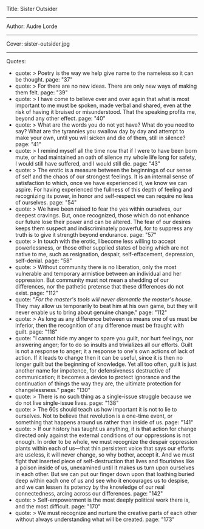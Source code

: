 Title: Sister Outsider

----

Author: Audre Lorde

----

Cover: sister-outsider.jpg

----

Quotes: 

- 
  quote: >
    Poetry is the way we help give name to
    the nameless so it can be thought.
  page: "37"
- 
  quote: >
    For there are no new ideas. There are
    only new ways of making them felt.
  page: "39"
- 
  quote: >
    I have come to believe over and over
    again that what is most important to me
    must be spoken, made verbal and shared,
    even at the risk of having it bruised or
    misunderstood. That the speaking profits
    me, beyond any other effect.
  page: "40"
- 
  quote: >
    What are the words you do not yet have?
    What do you need to say? What are the
    tyrannies you swallow day by day and
    attempt to make your own, until you will
    sicken and die of them, still in
    silence?
  page: "41"
- 
  quote: >
    I remind myself all the time now that if
    I were to have been born mute, or had
    maintained an oath of silence my whole
    life long for safety, I would still have
    suffered, and I would still die.
  page: "43"
- 
  quote: >
    The erotic is a measure between the
    beginnings of our sense of self and the
    chaos of our strongest feelings. It is
    an internal sense of satisfaction to
    which, once we have experienced it, we
    know we can aspire. For having
    experienced the fullness of this depth
    of feeling and recognizing its power, in
    honor and self-respect we can require no
    less of ourselves.
  page: "54"
- 
  quote: >
    We have been raised to fear the yes
    within ourselves, our deepest cravings.
    But, once recognized, those which do not
    enhance our future lose their power and
    can be altered. The fear of our desires
    keeps them suspect and indiscriminately
    powerful, for to suppress any truth is
    to give it strength beyond endurance.
  page: "57"
- 
  quote: >
    In touch with the erotic, I become less
    willing to accept powerlessness, or
    those other supplied states of being
    which are not native to me, such as
    resignation, despair, self-effacement,
    depression, self-denial.
  page: "58"
- 
  quote: >
    Without community there is no
    liberation, only the most vulnerable and
    temporary armistice between an
    individual and her oppression. But
    community must not mean a shedding of
    our differences, nor the pathetic
    pretense that these differences do not
    exist.
  page: "112"
- 
  quote: "*For the master's tools will never dismantle the master's house.* They may allow us temporarily to beat him at his own game, but they will never enable us to bring about genuine change."
  page: "112"
- 
  quote: >
    As long as any difference between us
    means one of us must be inferior, then
    the recognition of any difference must
    be fraught with guilt.
  page: "118"
- 
  quote: "I cannot hide my anger to spare you guilt, nor hurt feelings, nor answering anger; for to do so insults and trivializes all our efforts. Guilt is not a response to anger; it a response to one's own actions of lack of action. If it leads to change then it can be useful, since it is then no longer guilt but the beginning of knowledge. Yet all too often, guilt is just another name for impotence, for defensiveness destructive of communication; it becomes a device to protect ignorance and the continuation of things the way they are, the ultimate protection for changelessness."
  page: "130"
- 
  quote: >
    There is no such thing as a single-issue
    struggle because we do not live
    single-issue lives.
  page: "138"
- 
  quote: >
    The 60s should teach us how important it
    is not to lie to ourselves. Not to
    believe that revolution is a one-time
    event, or something that happens around
    us rather than inside of us.
  page: "141"
- 
  quote: >
    If our history has taught us anything,
    it is that action for change directed
    only against the external conditions of
    our oppressions is not enough. In order
    to be whole, we must recognize the
    despair oppression plants within each of
    us—that thin persistent voice that
    says our efforts are useless, it will
    never change, so why bother, accept it.
    And we must fight that inserted piece of
    self-destruction that lives and
    flourishes like a poison inside of us,
    unexamined until it makes us turn upon
    ourselves in each other. But we can put
    our finger down upon that loathing
    buried deep within each one of us and
    see who it encourages us to despise, and
    we can lessen its potency by the
    knowledge of our real connectedness,
    arcing across our differences.
  page: "142"
- 
  quote: >
    Self-empowerment is the most deeply
    political work there is, and the most
    difficult.
  page: "170"
- 
  quote: >
    We must recognize and nurture the
    creative parts of each other without
    always understanding what will be
    created.
  page: "173"